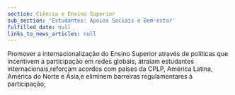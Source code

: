 ```yaml
---
section: Ciência e Ensino Superior
sub_section: 'Estudantes: Apoios Sociais e Bem-estar'
fulfilled_date: null
links_to_news_articles: null
---
```


Promover a internacionalização do Ensino Superior através de políticas que incentivem a participação em redes globais, atraíam estudantes internacionais,reforçam acordos com países da CPLP, América Latina, América do Norte e Ásia,e eliminem barreiras regulamentares à participação;